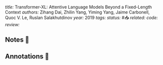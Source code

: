 *title:* Transformer-XL: Attentive Language Models Beyond a Fixed-Length Context
*authors:* Zihang Dai, Zhilin Yang, Yiming Yang, Jaime Carbonell, Quoc V. Le, Ruslan Salakhutdinov
*year:* 2019
*tags:* 
*status:* #📥
*related:*
*code:*
*review:*

## Notes 📍

## Annotations 📖